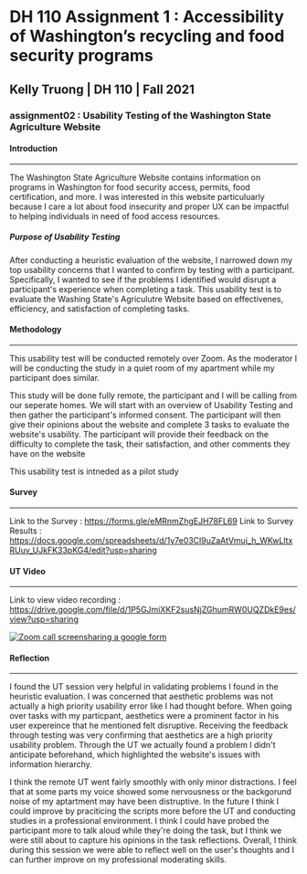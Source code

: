 # DH 110 Assignment 1 : Accessibility of Washington’s recycling and food security programs
## Kelly Truong | DH 110 | Fall 2021 

### assignment02 : Usability Testing of the Washington State Agriculture Website
#### Introduction
---
The Washington State Agriculture Website contains information on programs in Washington for food security access, permits, food certification, and more. I was interested in this website particuluarly because I care a lot about food insecurity and proper UX can be impactful to helping individuals in need of food access resources.

##### Purpose of Usability Testing
After conducting a heuristic evaluation of the website, I narrowed down my top usability concerns that I wanted to confirm by testing with a participant. Specifically, I wanted to see if the problems I identified would disrupt a participant's experience when completing a task. This usability test is to evaluate the Washing State's Agriculutre Website based on effectivenes, efficiency, and satisfaction of completing tasks.  

#### Methodology 
---
This usability test will be conducted remotely over Zoom. As the moderator I will be conducting the study in a quiet room of my apartment while my participant does similar.

This study will be done fully remote, the participant and I will be calling from our seperate homes. We will start with an overview of Usability Testing and then gather the participant's informed consent. The participant will then give their opinions about the website and complete 3 tasks to evaluate the website's usability. The participant will provide their feedback on the difficulty to complete the task, their satisfaction, and other comments they have on the website

This usability test is intneded as a pilot study

#### Survey
---
Link to the Survey : https://forms.gle/eMRnmZhgEJH78FL69
Link to Survey Results : https://docs.google.com/spreadsheets/d/1y7e03Cl9uZaAtVmuj_h_WKwLltxRUuv_UJkFK33pKG4/edit?usp=sharing

#### UT Video
---
Link to view video recording : https://drive.google.com/file/d/1P5GJmiXKF2susNjZGhumRW0UQZDkE9es/view?usp=sharing

[![Zoom call screensharing a google form](https://user-images.githubusercontent.com/68669305/136337671-3dde9cd5-3701-445e-b46f-ebce378f9405.png)](https://drive.google.com/file/d/1P5GJmiXKF2susNjZGhumRW0UQZDkE9es/view?usp=sharing "UT Recording")


#### Reflection 
--- 
I found the UT session very helpful in validating problems I found in the heuristic evaluation. I was concerned that aesthetic problems was not actually a high priority usability error like I had thought before. When going over tasks with my particpant, aesthetics were a prominent factor in his user expereince that he mentioned felt disruptive. Receiving the feedback through testing was very confirming that aesthetics are a high priority usability problem. Through the UT we actually found a problem I didn't anticipate beforehand, which highlighted the website's issues with information hierarchy. 

I think the remote UT went fairly smoothly with only minor distractions. I feel that at some parts my voice showed some nervousness or the backgorund noise of my aptartment may have been distruptive. In the future I think I could improve by praciticing the scripts more before the UT and conducting studies in a professional environment. I think I could have probed the participant more to talk aloud while they're doing the task, but I think we were still about to capture his opinions in the task reflections. Overall, I think during this session we were able to reflect well on the user's thoughts and I can further improve on my professional moderating skills.
